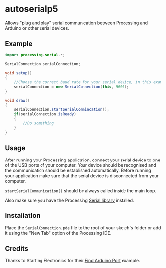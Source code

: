 # autoserialp5

Allows "plug and play" serial communication between Processing and Arduino or other serial devices.

## Example

```java
import processing.serial.*;

SerialConnection serialConnection;

void setup()
{
	//Choose the correct baud rate for your serial device, in this example we use 9600
	serialConnection = new SerialConnection(this, 9600);
}

void draw()
{
	serialConnection.startSerialCommincation();
	if(serialConnection.isReady)
	{
		//Do something
	}
}
```
	
## Usage

After running your Processing application, connect your serial device to one of the USB ports of your computer. Your device should be recognised and the communication should be established automatically. Before running your application make sure that the serial device is disconnected from your computer.

`startSerialCommunication()` should be always called inside the main loop.

Also make sure you have the Processing [Serial library](https://github.com/processing/processing/tree/master/java/libraries/serial) installed.

## Installation

Place the `SerialConnection.pde` file to the root of your sketch's folder or add it using the "New Tab" option of the Processing IDE.

## Credits

Thanks to Starting Electronics for their [Find Arduino Port](https://startingelectronics.org/software/processing/find-arduino-port/) example.
